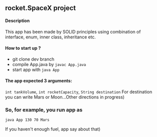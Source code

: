 ## rocket.SpaceX project


#### Description
This app has been made by SOLID principles using combination 
of interface, enum, inner class, inheritance etc.

#### How to start up ?
- git clone dev branch
- compile App.java by ```javac App.java```
- start app with ```java App```

#### The app expected 3 arguments: 
```int tankVolume```, ```int rocketCapacity```, ```String destination```
For destination you can write Mars or Moon...Other directions in progress\)

### So, for example, you run app as
```java App 130 70 Mars```

If you haven't enough fuel, app say about that\)